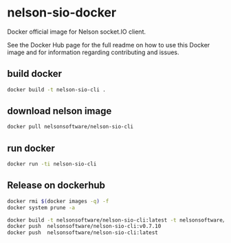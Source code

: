 # nelson-sio-docker

Docker official image for Nelson socket.IO client.

See the Docker Hub page for the full readme on how to use this Docker image and for information regarding contributing and issues.

## build docker

```bash
docker build -t nelson-sio-cli .
```

## download nelson image

```bash
docker pull nelsonsoftware/nelson-sio-cli
```

## run docker

```bash
docker run -ti nelson-sio-cli
```

## Release on dockerhub

```bash
docker rmi $(docker images -q) -f
docker system prune -a

docker build -t nelsonsoftware/nelson-sio-cli:latest -t nelsonsoftware/nelson-sio-cli:v0.7.10 .
docker push  nelsonsoftware/nelson-sio-cli:v0.7.10
docker push  nelsonsoftware/nelson-sio-cli:latest

```
